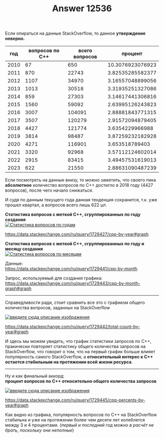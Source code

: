 ﻿---
title: "Answer 12536"
se.owner.user_id: 189027
se.owner.display_name: "Михаил Ребров"
se.owner.link: "https://ru.meta.stackoverflow.com/users/189027/%d0%9c%d0%b8%d1%85%d0%b0%d0%b8%d0%bb-%d0%a0%d0%b5%d0%b1%d1%80%d0%be%d0%b2"
se.answer_id: 12536
se.question_id: 12535
se.post_type: answer
se.is_accepted: True
---
<p>Если опираться на данные StackOverflow, то данное <strong>утверждение неверно.</strong><br/></p>
<div class="s-table-container">
<table class="s-table">
<thead>
<tr>
<th>год</th>
<th>вопросов по С++</th>
<th>всего вопросов</th>
<th>процент</th>
</tr>
</thead>
<tbody>
<tr>
<td>2010</td>
<td>67</td>
<td>650</td>
<td>10.3076923076923</td>
</tr>
<tr>
<td>2011</td>
<td>870</td>
<td>22743</td>
<td>3.82535285582377</td>
</tr>
<tr>
<td>2012</td>
<td>1107</td>
<td>34970</td>
<td>3.16557048899056</td>
</tr>
<tr>
<td>2013</td>
<td>1013</td>
<td>30518</td>
<td>3.31935251327086</td>
</tr>
<tr>
<td>2014</td>
<td>859</td>
<td>27303</td>
<td>3.14617441306816</td>
</tr>
<tr>
<td>2015</td>
<td>1560</td>
<td>59092</td>
<td>2.63995126243823</td>
</tr>
<tr>
<td>2016</td>
<td>3007</td>
<td>104091</td>
<td>2.88881843771315</td>
</tr>
<tr>
<td>2017</td>
<td>3507</td>
<td>120279</td>
<td>2.91572094879405</td>
</tr>
<tr>
<td>2018</td>
<td>4427</td>
<td>121774</td>
<td>3.6354229966988</td>
</tr>
<tr>
<td>2019</td>
<td>3814</td>
<td>98487</td>
<td>3.87259232182928</td>
</tr>
<tr>
<td>2020</td>
<td>4271</td>
<td>116901</td>
<td>3.653518789403</td>
</tr>
<tr>
<td>2021</td>
<td>3320</td>
<td>92968</td>
<td>3.57112124602014</td>
</tr>
<tr>
<td>2022</td>
<td>2915</td>
<td>83415</td>
<td>3.49457531619013</td>
</tr>
<tr>
<td>2023</td>
<td>622</td>
<td>21550</td>
<td>2.88631090487239</td>
</tr>
</tbody>
</table>
</div>
<p>Если посмотреть на данные внизу, то можно заметить, что своего пика <strong>абсолютное</strong> количество вопросов по С++ достигло в 2018 году (4427 вопросов), после чего начало снижаться.</p>
<p>И судя по данным текущего года данная тенденция сохранится, т.к. уже прошел квартал, а вопросов всего лишь 622 шт.</p>
<p><strong>Статистика вопросов с меткой C++, сгруппированных по году создания</strong><br/>
<a href="https://i.stack.imgur.com/mXpmF.png" rel="nofollow noreferrer"><img src="https://i.stack.imgur.com/mXpmF.png" alt="Статистика вопросов по годам" /></a></p>
<p><a href="https://data.stackexchange.com/ru/query/1729427/cpp-by-year#graph" rel="nofollow noreferrer">https://data.stackexchange.com/ru/query/1729427/cpp-by-year#graph</a></p>
<p><strong>Статистика вопросов с меткой C++, сгруппированных по году и месяцу создания</strong><br/>
<a href="https://i.stack.imgur.com/aFP8r.png" rel="nofollow noreferrer"><img src="https://i.stack.imgur.com/aFP8r.png" alt="Статистика вопросов по месяцам" /></a></p>
<p>Данные:<br/>
<a href="https://data.stackexchange.com/ru/query/1729441/cpp-by-month" rel="nofollow noreferrer">https://data.stackexchange.com/ru/query/1729441/cpp-by-month</a></p>
<p>Запрос, используемый для создания графика:<br/>
<a href="https://data.stackexchange.com/ru/query/1729443/cpp-by-month-graph#graph" rel="nofollow noreferrer">https://data.stackexchange.com/ru/query/1729443/cpp-by-month-graph#graph</a></p>
<hr />
<p>Справедливости ради, стоит сравнить все это с графиком общего количества вопросов, заданных на StackOverflow</p>
<p><a href="https://i.stack.imgur.com/IlM8M.png" rel="nofollow noreferrer"><img src="https://i.stack.imgur.com/IlM8M.png" alt="введите сюда описание изображения" /></a></p>
<p><a href="https://data.stackexchange.com/ru/query/1729442/total-count-by-year#graph" rel="nofollow noreferrer">https://data.stackexchange.com/ru/query/1729442/total-count-by-year#graph</a></p>
<p>И здесь мы можем увидеть, что график статистики запросов по С++, пракически повторяет статистику общего количества запросов на StackOverflow, что говорит о том, что на первый график больше влияет популярность самого StackOverflow, а <strong>относительный интерес к C++ остается стабильным на протяжении всей жизни ресурса</strong>.</p>
<hr />
<p>Ну и как финальный аккорд:<br/>
<strong>процент вопросов по C++ относительно общего количества запросов</strong></p>
<p><a href="https://i.stack.imgur.com/fCeTX.png" rel="nofollow noreferrer"><img src="https://i.stack.imgur.com/fCeTX.png" alt="введите сюда описание изображения" /></a></p>
<p><a href="https://data.stackexchange.com/ru/query/1729445/cpp-percents-by-year#graph" rel="nofollow noreferrer">https://data.stackexchange.com/ru/query/1729445/cpp-percents-by-year#graph</a></p>
<p>Как видно из графика, популярность вопросов по C++ на StackOverflow стабильна и уже на протяжении более чем десяти лет колеблется между 3 и 4 процентами.
(<em>первый и последний год можно в расчёт не брать, поскольку они неполные</em>)</p>
